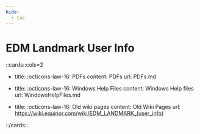 ```yaml
---
hide:
  - toc
---
```


<style> /* Hide edit button */
  .md-content__button {
    display: none;
  }
</style>

# EDM Landmark User Info

::cards::cols=2

- title: :octicons-law-16:&nbsp;PDFs
  content: PDFs 
  url: PDFs.md

- title: :octicons-law-16:&nbsp;Windows Help Files
  content: Windows Help files
  url: WindowsHelpFiles.md

- title: :octicons-law-16:&nbsp;Old wiki pages
  content: Old Wiki Pages
  url: https://wiki.equinor.com/wiki/EDM_LANDMARK_(user_info)


::/cards::

